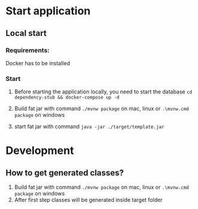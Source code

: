 # Start application

## Local start
### Requirements:
Docker has to be installed
### Start
1. Before starting the application locally, you need to start the database
`cd dependency-stub && docker-compose up -d`

2. Build fat jar with command `./mvnw package` on mac, linux or `.\mvnw.cmd package` on windows

3. start fat jar with command `java -jar ./target/template.jar`

# Development
## How to get generated classes?
1. Build fat jar with command `./mvnw package` on mac, linux or `.\mvnw.cmd package` on windows
2. After first step classes will be generated inside target folder